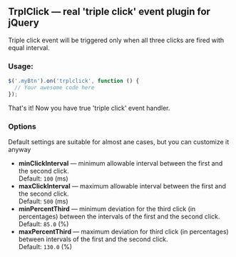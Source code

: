 ## TrplClick &mdash; real 'triple click' event plugin for jQuery

Triple click event will be triggered only when all three clicks are fired with equal interval.


### Usage: 
```javascript
$('.myBtn').on('trplclick', function () {
  // Your awesome code here
});
```
That's it! Now you have true 'triple click' event handler.

### Options
Default settings are suitable for almost ane cases, but you can customize it anyway
* **minClickInterval** &mdash; minimum allowable interval between the first and the second click. <br>Default: `100` (ms)
* **maxClickInterval** &mdash; maximum allowable interval between the first and the second click. <br>Default: `500` (ms)
* **minPercentThird** &mdash; minimum deviation for the third click (in percentages) between the intervals of the first and the second click. <br>Default: `85.0` (%)
* **maxPercentThird** &mdash; maximum deviation for third click (in percentages) between intervals of the first and the second click. <br>Default: `130.0` (%)

